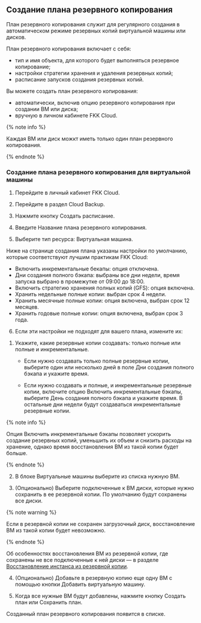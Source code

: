 ## Создание плана резервного копирования

План резервного копирования служит для регулярного создания в автоматическом режиме резервных копий виртуальной машины или дисков.

План резервного копирования включает с себя:

* тип и имя объекта, для которого будет выполняться резервное копирование;
* настройки стратегии хранения и удаления резервных копий;
* расписание запусков создания резервных копий.

Вы можете создать план резервного копирования:

* автоматически, включив опцию резервного копирования при создании ВМ или диска;
* вручную в личном кабинете FKK Cloud.

{% note info %}

Каждая ВМ или диск можкт иметь только один план резервного копирования.

{% endnote %}

### Создание плана резервного копирования для виртуальной машины

1. Перейдите в личный кабинет FKK Cloud.

2. Перейдите в раздел Cloud Backup.

3. Нажмите кнопку Создать расписание.

4. Введите Название плана резервного копирования.

5. Выберите тип ресурса: Виртуальная машина.

Ниже на странице создания плана указаны настройки по умолчанию, которые соответствуют лучшим практикам FKK Cloud:

* Включить инкрементальные бекапы: опция отключена.
* Дни создания полного бэкапа: выбраны все дни недели, время запуска выбрано в промежутке от 09:00 до 18:00.
* Включить стратегию хранения полных копий (GFS): опция включена.
* Хранить недельные полные копии: выбран срок 4 недели.
* Хранить месячные полные копии: опция включена, выбран срок 12 месяцев.
* Хранить годовые полные копии: опция включена, выбран срок 3 года.

6. Если эти настройки не подходят для вашего плана, измените их:

1) Укажите, какие резервные копии создавать: только полные или полные и инкрементальные.

    * Если нужно создавать только полные резервные копии, выберите один или несколько дней в поле Дни создания полного бэкапа и укажите время.

    * Если нужно создавать и полные, и инкрементальные резервные копии, включите опцию Включить инкрементальные бэкапы, выберите День создания полного бэкапа и укажите время. В остальные дни недели будут создаваться инкрементальные резервные копии.

{% note info %}

Опция Включить инкрементальные бэкапы позволяет ускорить создание резервных копий, уменьшить их объем и снизить расходы на хранение, однако время восстановления ВМ из такой копии будет больше.

{% endnote %}

2) В блоке Виртуальные машины выберите из списка нужную ВМ.
        
3) (Опционально) Выберите подключенные к ВМ диски, которые нужно сохранить в ее резервной копии. По умолчанию будут сохранены все диски.

{% note warning %}

Если в резервной копии не сохранен загрузочный диск, восстановление ВМ из такой копии будет невозможно.

{% endnote %}

Об особенностях восстановления ВМ из резервной копии, где сохранены не все подключенные к ней диски — в разделе [Восстановление инстанса из резервной копии](backup.md).

4) (Опционально) Добавьте в резервную копию еще одну ВМ с помощью кнопки Добавить виртуальную машину.

    
5) Когда все нужные ВМ будут добавлены, нажмите кнопку Создать план или Сохранить план.

Созданный план резервного копирования появится в списке.